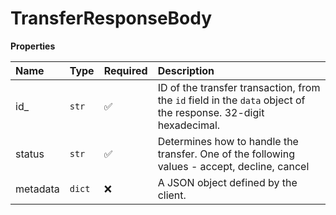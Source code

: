 # TransferResponseBody

**Properties**

| Name     | Type   | Required | Description                                                                                                     |
| :------- | :----- | :------- | :-------------------------------------------------------------------------------------------------------------- |
| id\_     | `str`  | ✅       | ID of the transfer transaction, from the `id` field in the `data` object of the response. 32-digit hexadecimal. |
| status   | `str`  | ✅       | Determines how to handle the transfer. One of the following values - accept, decline, cancel                    |
| metadata | `dict` | ❌       | A JSON object defined by the client.                                                                            |
